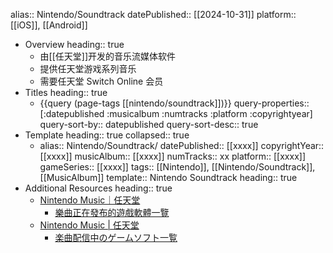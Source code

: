 alias:: Nintendo/Soundtrack
datePublished:: [[2024-10-31]]
platform:: [[iOS]], [[Android]]

- Overview
  heading:: true
	- 由[[任天堂]]开发的音乐流媒体软件
	- 提供任天堂游戏系列音乐
	- 需要任天堂 Switch Online 会员
- Titles
  heading:: true
	- {{query (page-tags [[nintendo/soundtrack]])}}
	  query-properties:: [:datepublished :musicalbum :numtracks :platform :copyrightyear]
	  query-sort-by:: datepublished
	  query-sort-desc:: true
- Template
  heading:: true
  collapsed:: true
	- alias:: Nintendo/Soundtrack/
	  datePublished:: [[xxxx]]
	  copyrightYear:: [[xxxx]]
	  musicAlbum:: [[xxxx]]
	  numTracks:: xx
	  platform:: [[xxxx]]
	  gameSeries:: [[xxxx]]
	  tags:: [[Nintendo]], [[Nintendo/Soundtrack]], [[MusicAlbum]]
	  template:: Nintendo Soundtrack
	  heading:: true
- Additional Resources
  heading:: true
	- [Nintendo Music｜任天堂](https://www.nintendo.com.hk/nintendo-music/index.html)
		- [樂曲正在發布的遊戲軟體一覽](https://www.nintendo.com.hk/nintendo-music/titles/)
	- [Nintendo Music | 任天堂](https://www.nintendo.com/jp/nintendo-music/index.html)
		- [楽曲配信中のゲームソフト一覧](https://www.nintendo.com/jp/nintendo-music/titles/index.html)